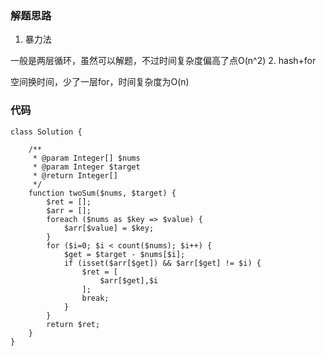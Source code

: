 ### 解题思路
1. 暴力法

一般是两层循环，虽然可以解题，不过时间复杂度偏高了点O(n^2)
2. hash+for

空间换时间，少了一层for，时间复杂度为O(n)
### 代码

```
class Solution {

    /**
     * @param Integer[] $nums
     * @param Integer $target
     * @return Integer[]
     */
    function twoSum($nums, $target) {
        $ret = [];
        $arr = [];
        foreach ($nums as $key => $value) {
            $arr[$value] = $key;
        }
        for ($i=0; $i < count($nums); $i++) { 
            $get = $target - $nums[$i];
            if (isset($arr[$get]) && $arr[$get] != $i) {
                $ret = [
                    $arr[$get],$i
                ];
                break;
            }
        }
        return $ret;
    }
}
```
